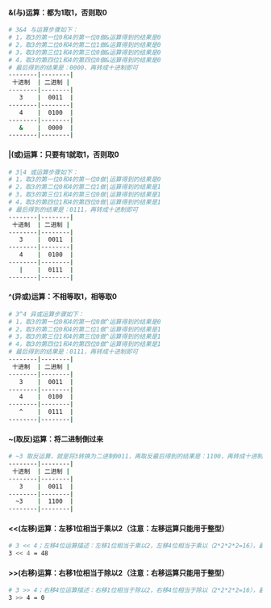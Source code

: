 #### &(与)运算：都为1取1，否则取0
```bash
# 3&4 与运算步骤如下：
# 1，取3的第一位0和4的第一位0做&运算得到的结果是0
# 2，取3的第二位0和4的第二位1做&运算得到的结果是0
# 3，取3的第三位1和4的第三位0做&运算得到的结果是0
# 4，取3的第四位1和4的第四位0做&运算得到的结果是0
# 最后得到的结果是：0000，再转成十进制即可
--------|--------|
 十进制  | 二进制 | 
--------|--------|
   3    |  0011  |
--------|--------|
   4    |  0100  |
--------|--------|
   &    |  0000  |   
--------|--------|
```

#### |(或)运算：只要有1就取1，否则取0
```bash
# 3|4 或运算步骤如下：
# 1，取3的第一位0和4的第一位0做|运算得到的结果是0
# 2，取3的第二位0和4的第二位1做|运算得到的结果是1
# 3，取3的第三位1和4的第三位0做|运算得到的结果是1
# 4，取3的第四位1和4的第四位0做|运算得到的结果是1
# 最后得到的结果是：0111，再转成十进制即可
--------|--------|
 十进制  | 二进制 | 
--------|--------|
   3    |  0011  |
--------|--------|
   4    |  0100  |
--------|--------|
   |    |  0111  |   
--------|--------|
```

#### ^(异或)运算：不相等取1，相等取0
```bash
# 3^4 异或运算步骤如下：
# 1，取3的第一位0和4的第一位0做^运算得到的结果是0
# 2，取3的第二位0和4的第二位1做^运算得到的结果是1
# 3，取3的第三位1和4的第三位0做^运算得到的结果是1
# 4，取3的第四位1和4的第四位0做^运算得到的结果是1
# 最后得到的结果是：0111，再转成十进制即可
--------|--------|
 十进制  | 二进制 | 
--------|--------|
   3    |  0011  |
--------|--------|
   4    |  0100  |
--------|--------|
   ^    |  0111  |   
--------|--------|
```

#### ~(取反)运算：将二进制倒过来
```bash
# ~3 取反运算，就是将3转换为二进制0011，再取反最后得到的结果是：1100，再转成十进制即可
--------|--------|
 十进制  | 二进制 | 
--------|--------|
   3    |  0011  |
--------|--------|
  ~3    |  1100  |
--------|--------|
```

#### <<(左移)运算：左移1位相当于乘以2（注意：左移运算只能用于整型）
```bash
# 3 << 4；左移4位运算描述：左移1位相当于乘以2，左移4位相当于乘以（2*2*2*2=16），最后得到的结果是： 3 * 16 = 48
3 << 4 = 48
```

#### >>(右移)运算：右移1位相当于除以2（注意：右移运算只能用于整型）
```bash
# 3 >> 4；右移4位运算描述：右移1位相当于除以2，右移4位相当于除以（2*2*2*2=16），最后得到的结果是： 3 / 16 = 0
3 >> 4 = 0
```
